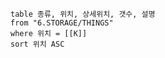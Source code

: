 
```dataview
table 종류, 위치, 상세위치, 갯수, 설명
from "6.STORAGE/THINGS"
where 위치 = [[K]]
sort 위치 ASC
```





